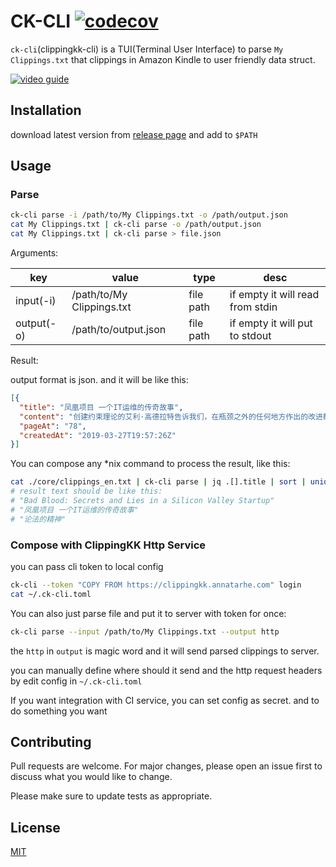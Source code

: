 # CK-CLI [![codecov](https://codecov.io/gh/clippingkk/cli/branch/master/graph/badge.svg?token=68N24T6T9P)](https://codecov.io/gh/clippingkk/cli)

`ck-cli`(clippingkk-cli) is a TUI(Terminal User Interface) to parse `My Clippings.txt` that clippings in Amazon Kindle to user friendly data struct.

[![video guide](http://img.youtube.com/vi/y4pgU9zIpxA/0.jpg)](http://www.youtube.com/watch?v=y4pgU9zIpxA "ClippingKK 命令行工具上传使用")

## Installation

download latest version from [release page](https://github.com/clippingkk/cli/releases) and add to `$PATH`

## Usage

### Parse

```bash
ck-cli parse -i /path/to/My Clippings.txt -o /path/output.json
cat My Clippings.txt | ck-cli parse -o /path/output.json
cat My Clippings.txt | ck-cli parse > file.json
```

Arguments:

|    key |   value |   type |   desc |
| ------ | ------- | ------ | ------ |
| input(-i) | /path/to/My Clippings.txt | file path | if empty it will read from stdin |
| output(-o) | /path/to/output.json | file path | if empty it will put to stdout |

Result:

output format is json. and it will be like this:

```json
[{
  "title": "凤凰项目 一个IT运维的传奇故事",
  "content": "创建约束理论的艾利·高德拉特告诉我们，在瓶颈之外的任何地方作出的改进都是假象。难以置信，但千真万确！在瓶颈之后作出任何改进都是徒劳的，因为只能干等着瓶颈把工作传送过来。而在瓶颈之前作出的任何改进则只会导致瓶颈处堆积更多的库存",
  "pageAt": "78",
  "createdAt": "2019-03-27T19:57:26Z"
}]
```

You can compose any *nix command to process the result, like this:

```bash
cat ./core/clippings_en.txt | ck-cli parse | jq .[].title | sort | uniq
# result text should be like this:
# "Bad Blood: Secrets and Lies in a Silicon Valley Startup"
# "凤凰项目 一个IT运维的传奇故事"
# "论法的精神"
```
### Compose with ClippingKK Http Service

you can pass cli token to local config

```bash
ck-cli --token "COPY FROM https://clippingkk.annatarhe.com" login
cat ~/.ck-cli.toml
```

You can also just parse file and put it to server with token for once:

```bash
ck-cli parse --input /path/to/My Clippings.txt --output http
```

the `http` in `output` is magic word and it will send parsed clippings to server.

you can manually define where should it send and the http request headers by edit config in `~/.ck-cli.toml`

If you want integration with CI service, you can set config as secret. and to do something you want

## Contributing

Pull requests are welcome. For major changes, please open an issue first to discuss what you would like to change.

Please make sure to update tests as appropriate.

## License
[MIT](https://choosealicense.com/licenses/mit/)

